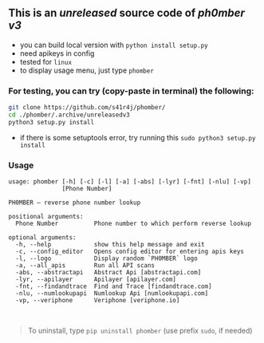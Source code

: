 ## This is an _unreleased_ source code of _ph0mber v3_


- you can build local version with `python install setup.py`
- need apikeys in config 
- tested for `linux`
- to display usage menu, just type `phomber` 
 
 
 
### For testing, you can try (copy-paste in terminal) the following:
 ```bash
 git clone https://github.com/s41r4j/phomber/
 cd ./phomber/.archive/unreleasedv3
 python3 setup.py install
 ```
- if there is some setuptools error, try running this `sudo python3 setup.py install`


### Usage

```
usage: phomber [-h] [-c] [-l] [-a] [-abs] [-lyr] [-fnt] [-nlu] [-vp]
               [Phone Number]

PH0MBER — reverse phone number lookup

positional arguments:
  Phone Number          Phone number to which perform reverse lookup

optional arguments:
  -h, --help            show this help message and exit
  -c, --config_editor   Opens config editor for entering apis keys
  -l, --logo            Display random `PH0MBER` logo
  -a, --all_apis        Run all API scans
  -abs, --abstractapi   Abstract Api [abstractapi.com]
  -lyr, --apilayer      Apilayer [apilayer.com]
  -fnt, --findandtrace  Find and Trace [findandtrace.com]
  -nlu, --numlookupapi  Numlookup Api [numlookupapi.com]
  -vp, --veriphone      Veriphone [veriphone.io]
```

<br>

> To uninstall, type `pip uninstall phomber` (use prefix `sudo`, if needed)
